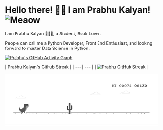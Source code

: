<!-- ### Hi there 👋 -->

<!--
**prabhu30/prabhu30** is a ✨ _special_ ✨ repository because its `README.md` (this file) appears on your GitHub profile.

Here are some ideas to get you started:

- 🔭 I’m currently working on ...
- 🌱 I’m currently learning ...
- 👯 I’m looking to collaborate on ...
- 🤔 I’m looking for help with ...
- 💬 Ask me about ...
- 📫 How to reach me: ...
- 😄 Pronouns: ...
- ⚡ Fun fact: ...
-->




# Hello there! 👋🏻 I am Prabhu Kalyan! <img src="https://i.imgur.com/veZrcC7.gif" alt="Meaow" width="50" />

I am Prabhu Kalyan 🙋🏻‍♂️, a Student, Book Lover.

People can call me a Python Developer, Front End Enthusiast, and looking forward to master Data Science in Python.

[![Prabhu's GitHub Activity Graph](https://activity-graph.herokuapp.com/graph?username=prabhu30&theme=xcode)](https://git.io/JsQpD)



| Prabhu Kalyan's Github Streak |
| --- | --- |
| ![Prabhu GitHub Streak](https://github-readme-streak-stats.herokuapp.com/?user=prabhu30) | 


![Dino](https://github.com/prabhu30/prabhu30/blob/main/dino.gif?raw=true)
